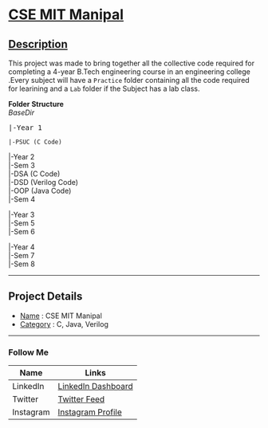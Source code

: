 # <ins> CSE MIT Manipal </ins>

## <ins> Description </ins>

This project was made to bring together all the collective code required for completing a 4-year 
B.Tech engineering course in an engineering college .Every subject will have a `Practice` folder 
containing all the code required for learining and a `Lab` folder if the Subject has a lab class.

**Folder Structure** <br>
*BaseDir* <br>
  <pre>|-Year 1 <br></pre>
    |-PSUC (C Code)
    
  |-Year 2 <br>
    |-Sem 3 <br>
      |-DSA (C Code) <br>
      |-DSD (Verilog Code) <br>
      |-OOP (Java Code) <br>
    |-Sem 4
    
  |-Year 3 <br>
    |-Sem 5 <br>
    |-Sem 6
  
  |-Year 4 <br>
    |-Sem 7 <br>
    |-Sem 8

---


## Project Details
* <ins>Name</ins> :  CSE MIT Manipal
* <ins>Category</ins> :  C, Java, Verilog

---

### Follow Me ###
| Name    | Links   |
| ------- | ------------ |
| LinkedIn  | [LinkedIn Dashboard](https://www.linkedin.com/in/angad-sandhu-183290198/) |
| Twitter | [Twitter Feed](https://twitter.com/Sandhu_inqui) |
| Instagram | [Instagram Profile](https://www.npmjs.com/package/json) |

